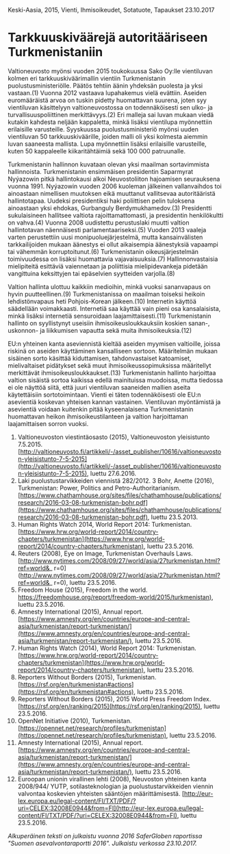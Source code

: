 Keski-Aasia, 2015, Vienti, Ihmisoikeudet, Sotatuote, Tapaukset
23.10.2017


# Tarkkuuskiväärejä autoritääriseen Turkmenistaniin

Valtioneuvosto myönsi vuoden 2015 toukokuussa Sako Oy:lle vientiluvan kolmen eri tarkkuuskiväärimallin vientiin Turkmenistanin puolustusministeriölle. Päätös tehtiin äänin yhdeksän puolesta ja yksi vastaan.(1) Vuonna 2012 vastaava lupahakemus vielä evättiin. Aseiden euromääräistä arvoa on tuskin pidetty huomattavan suurena, joten syy vientiluvan käsittelyyn valtioneuvostossa on todennäköisesti sen ulko- ja turvallisuuspoliittinen merkittävyys.(2) Eri malleja sai luvan mukaan viedä kutakin kahdesta neljään kappaletta, minkä lisäksi vientilupa myönnettiin erilaisille varusteille. Syyskuussa puolustusministeriö myönsi uuden vientiluvan 50 tarkkuuskiväärille, joiden malli oli yksi kolmesta aiemmin luvan saaneesta mallista. Lupa myönnettiin lisäksi erilaisille varusteille, kuten 50 kappaleelle kiikaritähtäimiä sekä 100 000 patruunalle.

Turkmenistanin hallinnon kuvataan olevan yksi maailman sortavimmista hallinnoista. Turkmenistanin ensimmäisen presidentin Saparmyrat Nyýazowin pitkä hallintokausi alkoi Neuvostoliiton hajoamisen seurauksena vuonna 1991. Nyýazowin vuoden 2006 kuoleman jälkeinen vallanvaihdos toi ainoastaan nimellisen muutoksen eikä muuttanut vallitsevaa autoritääristä hallintotapaa. Uudeksi presidentiksi haki poliittisen pelin tuloksena ainoastaan yksi ehdokas, Gurbanguly Berdymukhamedov.(3) Presidentti sukulaisineen hallitsee valtiota rajoittamattomasti, ja presidentin henkilökultti on vahva.(4) Vuonna 2008 uudistettu perustuslaki muutti valtion hallintotavan näennäisesti parlamentaariseksi.(5) Vuoden 2013 vaaleja varten perustettiin uusi monipuoluejärjestelmä, mutta kansainvälisten tarkkailijoiden mukaan äänestys ei ollut aikaisempia äänestyksiä vapaampi tai vähemmän korruptoitunut.(6) Turkmenistanin oikeusjärjestelmän toimivuudessa on lisäksi huomattavia vajavaisuuksia.(7) Hallinnonvastaisia mielipiteitä esittäviä vaiennetaan ja poliittisia mielipidevankeja pidetään vangittuina keksittyjen tai epäselvien syytteiden varjolla.(8)

Valtion hallinta ulottuu kaikkiin medioihin, minkä vuoksi sananvapaus on hyvin puutteellinen.(9) Turkmenistanissa on maailman toiseksi heikoin lehdistönvapaus heti Pohjois-Korean jälkeen.(10) Internetin käyttöä säädellään voimakkaasti. Internetiä saa käyttää vain pieni osa kansalaisista, minkä lisäksi internetiä sensuroidaan laajamittaisesti.(11) Turkmenistanin hallinto on syyllistynyt useisiin ihmisoikeusloukkauksiin koskien sanan-, uskonnon- ja liikkumisen vapautta sekä muita ihmisoikeuksia.(12)

EU:n yhteinen kanta aseviennistä kieltää aseiden myymisen valtioille, joissa riskinä on aseiden käyttäminen kansalliseen sortoon. Määritelmän mukaan sisäinen sorto käsittää kiduttamisen, tahdonvastaiset katoamiset, mielivaltaiset pidätykset sekä muut ihmisoikeussopimuksissa määritellyt merkittävät ihmisoikeusloukkaukset.(13) Turkmenistanin hallinto harjoittaa valtion sisäistä sortoa kaikissa edellä mainituissa muodoissa, mutta tiedossa ei ole näyttöä siitä, että juuri vientiluvan saaneiden mallien aseita käytettäisiin sortotoimintaan. Vienti ei täten todennäköisesti ole EU:n asevientiä koskevan yhteisen kannan vastainen. Vientiluvan myöntämistä ja asevientiä voidaan kuitenkin pitää kyseenalaisena Turkmenistanin huomattavan heikon ihmisoikeustilanteen ja valtion harjoittaman laajamittaisen sorron vuoksi.

1. Valtioneuvoston viestintäosasto (2015), Valtioneuvoston yleisistunto 7.5.2015. [http://valtioneuvosto.fi/artikkeli/-/asset_publisher/10616/valtioneuvoston-yleisistunto-7-5-2015](http://valtioneuvosto.fi/artikkeli/-/asset_publisher/10616/valtioneuvoston-yleisistunto-7-5-2015), luettu 27.6.2016.
2. Laki puolustustarvikkeiden viennistä 282/2012.
3  Bohr, Anette (2016), Turkmenistan: Power, Politics and Petro-Authoritarianism. [https://www.chathamhouse.org/sites/files/chathamhouse/publications/research/2016-03-08-turkmenistan-bohr.pdf](https://www.chathamhouse.org/sites/files/chathamhouse/publications/research/2016-03-08-turkmenistan-bohr.pdf), luettu 23.5.2013.
4. Human Rights Watch 2014, World Report 2014: Turkmenistan. [https://www.hrw.org/world-report/2014/country-chapters/turkmenistan](https://www.hrw.org/world-report/2014/country-chapters/turkmenistan), luettu 23.5.2016.
5. Reuters (2008), Eye on Image, Turkmenistan Overhauls Laws. [http://www.nytimes.com/2008/09/27/world/asia/27turkmenistan.html?ref=world&_ r=0](http://www.nytimes.com/2008/09/27/world/asia/27turkmenistan.html?ref=world&_ r=0), luettu 23.5.2016.
6. Freedom House (2015), Freedom in the world. [https://freedomhouse.org/report/freedom-world/2015/turkmenistan)](https://freedomhouse.org/report/freedom-world/2015/turkmenistan), luettu 23.5.2016.
7. Amnesty International (2015), Annual report. [https://www.amnesty.org/en/countries/europe-and-central-asia/turkmenistan/report-turkmenistan/](https://www.amnesty.org/en/countries/europe-and-central-asia/turkmenistan/report-turkmenistan/), luettu 23.5.2016.
8. Human Rights Watch (2014), World Report 2014: Turkmenistan. [https://www.hrw.org/world-report/2014/country-chapters/turkmenistan](https://www.hrw.org/world-report/2014/country-chapters/turkmenistan), luettu 23.5.2016.
9. Reporters Without Borders (2015), Turkmenistan. [https://rsf.org/en/turkmenistan#actions](https://rsf.org/en/turkmenistan#actions),
luettu 23.5.2016.
10. Reporters Without Borders (2015), 2015 World Press Freedom Index. [https://rsf.org/en/ranking/2015](https://rsf.org/en/ranking/2015), luettu 23.5.2016.
11. OpenNet Initiative (2010), Turkmenistan. [https://opennet.net/research/profiles/turkmenistan](https://opennet.net/research/profiles/turkmenistan), luettu 23.5.2016.
12. Amnesty International (2015), Annual report. [https://www.amnesty.org/en/countries/europe-and-central-asia/turkmenistan/report-turkmenistan/](https://www.amnesty.org/en/countries/europe-and-central-asia/turkmenistan/report-turkmenistan/), luettu 23.5.2016.
13. Euroopan unionin virallinen lehti (2008), Neuvoston yhteinen kanta 2008/944/ YUTP, sotilasteknologian ja puolustustarvikkeiden viennin valvontaa koskevien yhteisten sääntöjen määrittämisestä. [http://eur-lex.europa.eu/legal-content/FI/TXT/PDF/?uri=CELEX:32008E0944&from=FI](http://eur-lex.europa.eu/legal-content/FI/TXT/PDF/?uri=CELEX:32008E0944&from=FI), luettu 23.5.2016.

*Alkuperäinen teksti on julkaistu vuonna 2016 SaferGloben raportissa "Suomen asevalvontaraportti 2016".
Julkaistu verkossa 23.10.2017.*